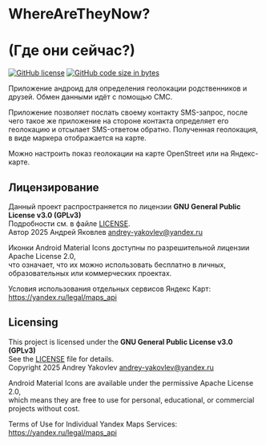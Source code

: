 # WhereAreTheyNow?
# (Где они сейчас?)

[![GitHub license][1]][2] [![GitHub code size in bytes][3]]()

[1]: https://img.shields.io/github/license/Mammoth70/WhereAreTheyNow.svg
[2]: LICENSE
[3]: https://img.shields.io/github/languages/code-size/Mammoth70/WhereAreTheyNow.svg?color=teal

Приложение андроид для определения геолокации родственников и друзей. Обмен данными идёт с помощью СМС.

Приложение позволяет послать своему контакту SMS-запрос, 
после чего такое же приложение на стороне контакта определяет его геолокацию и отсылает SMS-ответом обратно.
Полученная геолокация, в виде маркера отображается на карте.

Можно настроить показ геолокации на карте OpenStreet или на Яндекс-карте.

## Лицензирование
Данный проект распространяется по лицензии **GNU General Public License v3.0 (GPLv3)**  
Подробности см. в файле [LICENSE](LICENSE).  
Автор 2025 Андрей Яковлев <andrey-yakovlev@yandex.ru>

Иконки Android Material Icons доступны по разрешительной лицензии Apache License 2.0,  
что означает, что их можно использовать бесплатно в личных, образовательных или коммерческих проектах.

Условия использования отдельных сервисов Яндекс Карт:  
https://yandex.ru/legal/maps_api

## Licensing
This project is licensed under the **GNU General Public License v3.0 (GPLv3)**  
See the [LICENSE](LICENSE) file for details.  
Copyright 2025 Andrey Yakovlev <andrey-yakovlev@yandex.ru>

Android Material Icons are available under the permissive Apache License 2.0,  
which means they are free to use for personal, educational, or commercial projects without cost.

Terms of Use for Individual Yandex Maps Services:  
https://yandex.ru/legal/maps_api
